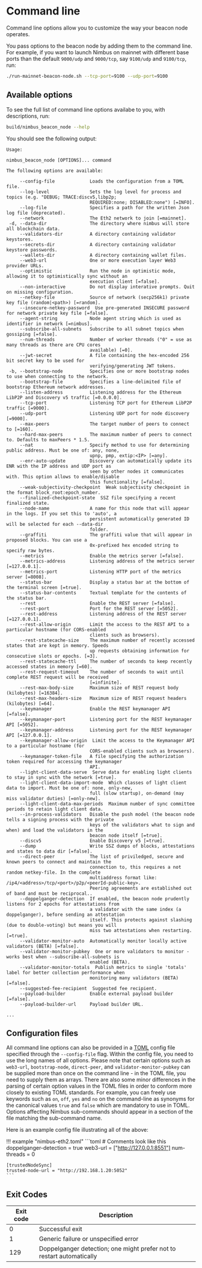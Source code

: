 # Command line

Command line options allow you to customize the way your beacon node operates.

You pass options to the beacon node by adding them to the command line. For example, if you want to launch Nimbus on mainnet with different base ports than the default `9000/udp` and `9000/tcp`, say `9100/udp` and `9100/tcp`, run:

```sh
./run-mainnet-beacon-node.sh --tcp-port=9100 --udp-port=9100
```

## Available options

To see the full list of command line options availabe to you, with descriptions, run:

```sh
build/nimbus_beacon_node --help
```

You should see the following output:

```
Usage:

nimbus_beacon_node [OPTIONS]... command

The following options are available:

     --config-file             Loads the configuration from a TOML file.
     --log-level               Sets the log level for process and topics (e.g. "DEBUG; TRACE:discv5,libp2p;
                               REQUIRED:none; DISABLED:none") [=INFO].
     --log-file                Specifies a path for the written Json log file (deprecated).
     --network                 The Eth2 network to join [=mainnet].
 -d, --data-dir                The directory where nimbus will store all blockchain data.
     --validators-dir          A directory containing validator keystores.
     --secrets-dir             A directory containing validator keystore passwords.
     --wallets-dir             A directory containing wallet files.
     --web3-url                One or more execution layer Web3 provider URLs.
     --optimistic              Run the node in optimistic mode, allowing it to optimistically sync without an
                               execution client [=false].
     --non-interactive         Do not display interative prompts. Quit on missing configuration.
     --netkey-file             Source of network (secp256k1) private key file (random|<path>) [=random].
     --insecure-netkey-password  Use pre-generated INSECURE password for network private key file [=false].
     --agent-string            Node agent string which is used as identifier in network [=nimbus].
     --subscribe-all-subnets   Subscribe to all subnet topics when gossiping [=false].
     --num-threads             Number of worker threads ("0" = use as many threads as there are CPU cores
                               available) [=0].
     --jwt-secret              A file containing the hex-encoded 256 bit secret key to be used for
                               verifying/generating JWT tokens.
 -b, --bootstrap-node          Specifies one or more bootstrap nodes to use when connecting to the network.
     --bootstrap-file          Specifies a line-delimited file of bootstrap Ethereum network addresses.
     --listen-address          Listening address for the Ethereum LibP2P and Discovery v5 traffic [=0.0.0.0].
     --tcp-port                Listening TCP port for Ethereum LibP2P traffic [=9000].
     --udp-port                Listening UDP port for node discovery [=9000].
     --max-peers               The target number of peers to connect to [=160].
     --hard-max-peers          The maximum number of peers to connect to. Defaults to maxPeers * 1.5.
     --nat                     Specify method to use for determining public address. Must be one of: any, none,
                               upnp, pmp, extip:<IP> [=any].
     --enr-auto-update         Discovery can automatically update its ENR with the IP address and UDP port as
                               seen by other nodes it communicates with. This option allows to enable/disable
                               this functionality [=false].
     --weak-subjectivity-checkpoint  Weak subjectivity checkpoint in the format block_root:epoch_number.
     --finalized-checkpoint-state  SSZ file specifying a recent finalized state.
     --node-name               A name for this node that will appear in the logs. If you set this to 'auto', a
                               persistent automatically generated ID will be selected for each --data-dir
                               folder.
     --graffiti                The graffiti value that will appear in proposed blocks. You can use a
                               0x-prefixed hex encoded string to specify raw bytes.
     --metrics                 Enable the metrics server [=false].
     --metrics-address         Listening address of the metrics server [=127.0.0.1].
     --metrics-port            Listening HTTP port of the metrics server [=8008].
     --status-bar              Display a status bar at the bottom of the terminal screen [=true].
     --status-bar-contents     Textual template for the contents of the status bar.
     --rest                    Enable the REST server [=false].
     --rest-port               Port for the REST server [=5052].
     --rest-address            Listening address of the REST server [=127.0.0.1].
     --rest-allow-origin       Limit the access to the REST API to a particular hostname (for CORS-enabled
                               clients such as browsers).
     --rest-statecache-size    The maximum number of recently accessed states that are kept in memory. Speeds
                               up requests obtaining information for consecutive slots or epochs. [=3].
     --rest-statecache-ttl     The number of seconds to keep recently accessed states in memory [=60].
     --rest-request-timeout    The number of seconds to wait until complete REST request will be received
                               [=infinite].
     --rest-max-body-size      Maximum size of REST request body (kilobytes) [=16384].
     --rest-max-headers-size   Maximum size of REST request headers (kilobytes) [=64].
     --keymanager              Enable the REST keymanager API [=false].
     --keymanager-port         Listening port for the REST keymanager API [=5052].
     --keymanager-address      Listening port for the REST keymanager API [=127.0.0.1].
     --keymanager-allow-origin  Limit the access to the Keymanager API to a particular hostname (for
                               CORS-enabled clients such as browsers).
     --keymanager-token-file   A file specifying the authorization token required for accessing the keymanager
                               API.
     --light-client-data-serve  Serve data for enabling light clients to stay in sync with the network [=true].
     --light-client-data-import-mode  Which classes of light client data to import. Must be one of: none, only-new,
                               full (slow startup), on-demand (may miss validator duties) [=only-new].
     --light-client-data-max-periods  Maximum number of sync committee periods to retain light client data.
     --in-process-validators   Disable the push model (the beacon node tells a signing process with the private
                               keys of the validators what to sign and when) and load the validators in the
                               beacon node itself [=true].
     --discv5                  Enable Discovery v5 [=true].
     --dump                    Write SSZ dumps of blocks, attestations and states to data dir [=false].
     --direct-peer             The list of priviledged, secure and known peers to connect and maintain the
                               connection to, this requires a not random netkey-file. In the complete
                               multiaddress format like: /ip4/<address>/tcp/<port>/p2p/<peerId-public-key>.
                               Peering agreements are established out of band and must be reciprocal..
     --doppelganger-detection  If enabled, the beacon node prudently listens for 2 epochs for attestations from
                               a validator with the same index (a doppelganger), before sending an attestation
                               itself. This protects against slashing (due to double-voting) but means you will
                               miss two attestations when restarting. [=true].
     --validator-monitor-auto  Automatically monitor locally active validators (BETA) [=false].
     --validator-monitor-pubkey  One or more validators to monitor - works best when --subscribe-all-subnets is
                               enabled (BETA).
     --validator-monitor-totals  Publish metrics to single 'totals' label for better collection performance when
                               monitoring many validators (BETA) [=false].
     --suggested-fee-recipient  Suggested fee recipient.
     --payload-builder         Enable external payload builder [=false].
     --payload-builder-url     Payload builder URL.

...
```

## Configuration files

All command line options can also be provided in a [TOML](https://toml.io/en/)
config file specified through the `--config-file` flag. Within the config file,
you need to use the long names of all options. Please note that certain options
such as `web3-url`, `bootstrap-node`, `direct-peer`, and `validator-monitor-pubkey`
can be supplied more than once on the command line - in the TOML file, you need
to supply them as arrays. There are also some minor differences in the parsing
of certain option values in the TOML files in order to conform more closely to
existing TOML standards. For example, you can freely use keywords such as `on`,
`off`, `yes` and `no` on the command-line as synonyms for the canonical values
`true` and `false` which are mandatory to use in TOML. Options affecting Nimbus
sub-commands should appear in a section of the file matching the sub-command name.

Here is an example config file illustrating all of the above:

!!! example "nimbus-eth2.toml"
    ```toml
    # Comments look like this
    doppelganger-detection = true
    web3-url = ["http://127.0.0.1:8551"]
    num-threads = 0

    [trustedNodeSync]
    trusted-node-url = "http://192.168.1.20:5052"
    ```

## Exit Codes

| Exit code | Description                                                           |
|-----------|-----------------------------------------------------------------------|
| 0         | Successful exit                                                       |
| 1         | Generic failure or unspecified error                                  |
| 129       | Doppelganger detection; one might prefer not to restart automatically |
